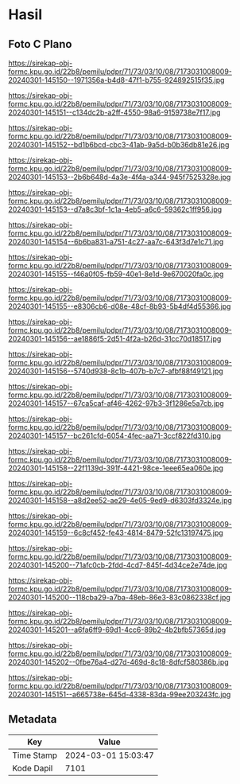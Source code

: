 # Hasil

## Foto C Plano

https://sirekap-obj-formc.kpu.go.id/22b8/pemilu/pdpr/71/73/03/10/08/7173031008009-20240301-145150--1971356a-b4d8-47f1-b755-924892515f35.jpg

https://sirekap-obj-formc.kpu.go.id/22b8/pemilu/pdpr/71/73/03/10/08/7173031008009-20240301-145151--c134dc2b-a2ff-4550-98a6-9159738e7f17.jpg

https://sirekap-obj-formc.kpu.go.id/22b8/pemilu/pdpr/71/73/03/10/08/7173031008009-20240301-145152--bd1b6bcd-cbc3-41ab-9a5d-b0b36db81e26.jpg

https://sirekap-obj-formc.kpu.go.id/22b8/pemilu/pdpr/71/73/03/10/08/7173031008009-20240301-145153--2b6b648d-4a3e-4f4a-a344-945f7525328e.jpg

https://sirekap-obj-formc.kpu.go.id/22b8/pemilu/pdpr/71/73/03/10/08/7173031008009-20240301-145153--d7a8c3bf-1c1a-4eb5-a6c6-59362c1ff956.jpg

https://sirekap-obj-formc.kpu.go.id/22b8/pemilu/pdpr/71/73/03/10/08/7173031008009-20240301-145154--6b6ba831-a751-4c27-aa7c-643f3d7e1c71.jpg

https://sirekap-obj-formc.kpu.go.id/22b8/pemilu/pdpr/71/73/03/10/08/7173031008009-20240301-145155--f46a0f05-fb59-40e1-8e1d-9e670020fa0c.jpg

https://sirekap-obj-formc.kpu.go.id/22b8/pemilu/pdpr/71/73/03/10/08/7173031008009-20240301-145155--e8306cb6-d08e-48cf-8b93-5b4df4d55366.jpg

https://sirekap-obj-formc.kpu.go.id/22b8/pemilu/pdpr/71/73/03/10/08/7173031008009-20240301-145156--ae1886f5-2d51-4f2a-b26d-31cc70d18517.jpg

https://sirekap-obj-formc.kpu.go.id/22b8/pemilu/pdpr/71/73/03/10/08/7173031008009-20240301-145156--5740d938-8c1b-407b-b7c7-afbf88f49121.jpg

https://sirekap-obj-formc.kpu.go.id/22b8/pemilu/pdpr/71/73/03/10/08/7173031008009-20240301-145157--67ca5caf-af46-4262-97b3-3f1286e5a7cb.jpg

https://sirekap-obj-formc.kpu.go.id/22b8/pemilu/pdpr/71/73/03/10/08/7173031008009-20240301-145157--bc261cfd-6054-4fec-aa71-3ccf822fd310.jpg

https://sirekap-obj-formc.kpu.go.id/22b8/pemilu/pdpr/71/73/03/10/08/7173031008009-20240301-145158--22f1139d-391f-4421-98ce-1eee65ea060e.jpg

https://sirekap-obj-formc.kpu.go.id/22b8/pemilu/pdpr/71/73/03/10/08/7173031008009-20240301-145158--a8d2ee52-ae29-4e05-9ed9-d6303fd3324e.jpg

https://sirekap-obj-formc.kpu.go.id/22b8/pemilu/pdpr/71/73/03/10/08/7173031008009-20240301-145159--6c8cf452-fe43-4814-8479-52fc13197475.jpg

https://sirekap-obj-formc.kpu.go.id/22b8/pemilu/pdpr/71/73/03/10/08/7173031008009-20240301-145200--71afc0cb-2fdd-4cd7-845f-4d34ce2e74de.jpg

https://sirekap-obj-formc.kpu.go.id/22b8/pemilu/pdpr/71/73/03/10/08/7173031008009-20240301-145200--118cba29-a7ba-48eb-86e3-83c0862338cf.jpg

https://sirekap-obj-formc.kpu.go.id/22b8/pemilu/pdpr/71/73/03/10/08/7173031008009-20240301-145201--a6fa6ff9-69d1-4cc6-89b2-4b2bfb57365d.jpg

https://sirekap-obj-formc.kpu.go.id/22b8/pemilu/pdpr/71/73/03/10/08/7173031008009-20240301-145202--0fbe76a4-d27d-469d-8c18-8dfcf580386b.jpg

https://sirekap-obj-formc.kpu.go.id/22b8/pemilu/pdpr/71/73/03/10/08/7173031008009-20240301-145151--a665738e-645d-4338-83da-99ee203243fc.jpg


## Metadata

| Key        | Value               |
| ---------- | ------------------- |
| Time Stamp | 2024-03-01 15:03:47 |
| Kode Dapil | 7101                |



